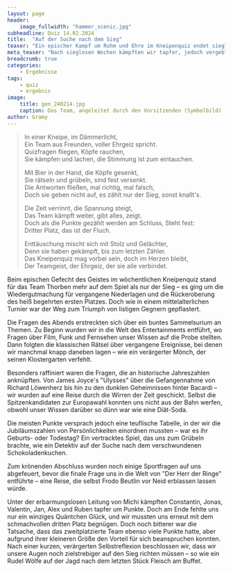 ```yaml
---
layout: page
header:
    image_fullwidth: "hammer_scenic.jpg"
subheadline: Quiz 14.02.2024
title:  "Auf der Suche nach dem Sieg"
teaser: "Ein epischer Kampf um Ruhm und Ehre im Kneipenquiz endet sieglos!"
meta_teaser: "Nach sieglosen Wochen kämpften wir tapfer, jedoch vergeblich."
breadcrumb: true
categories:
    - Ergebnisse
tags:
    - quiz
    - ergebnis
image:
    title: gen_240214.jpg
    caption: Das Team, angeleitet durch den Vorsitzenden (Symbolbild)
author: Gramy
---
```


> In einer Kneipe, im Dämmerlicht,<br>
> Ein Team aus Freunden, voller Ehrgeiz spricht.<br>
> Quizfragen fliegen, Köpfe rauchen, <br>
> Sie kämpfen und lachen, die Stimmung ist zum eintauchen.
> 
> Mit Bier in der Hand, die Köpfe gesenkt,<br>
> Sie rätseln und grübeln, sind fest versenkt.<br>
> Die Antworten fließen, mal richtig, mal falsch,<br>
> Doch sie geben nicht auf, es zählt nur der Sieg, sonst knallt's.
>
> Die Zeit verrinnt, die Spannung steigt,<br>
> Das Team kämpft weiter, gibt alles, zeigt.<br>
> Doch als die Punkte gezählt werden am Schluss, Steht fest:<br>
> Dritter Platz, das ist der Fluch.
>
> Enttäuschung mischt sich mit Stolz und Gelächter,<br>
> Denn sie haben gekämpft, bis zum letzten Zähler.<br>
> Das Kneipenquiz mag vorbei sein, doch im Herzen bleibt,<br>
> Der Teamgeist, der Ehrgeiz, der sie alle verbindet.


Beim epischen Gefecht des Geistes im wöchentlichen Kneipenquiz stand für das Team Thorben mehr auf dem Spiel als nur der Sieg – es ging um die Wiedergutmachung für vergangene Niederlagen und die Rückeroberung des heiß begehrten ersten Platzes. 
Doch wie in einem mittelalterlichen Turnier war der Weg zum Triumph von listigen Gegnern gepflastert.

Die Fragen des Abends erstreckten sich über ein buntes Sammelsurium an Themen. 
Zu Beginn wurden wir in die Welt des Entertainments entführt, wo Fragen über Film, Funk und Fernsehen unser Wissen auf die Probe stellten. 
Dann folgten die klassischen Rätsel über vergangene Ereignisse, bei denen wir manchmal knapp daneben lagen – wie ein verärgerter Mönch, der seinen Klostergarten verfehlt.

Besonders raffiniert waren die Fragen, die an historische Jahreszahlen anknüpften. 
Von James Joyce's "Ulysses" über die Gefangennahme von Richard Löwenherz bis hin zu den dunklen Geheimnissen hinter Bacardi – wir wurden auf eine Reise durch die Wirren der Zeit geschickt. 
Selbst die Spitzenkandidaten zur Europawahl konnten uns nicht aus der Bahn werfen, obwohl unser Wissen darüber so dünn war wie eine Diät-Soda.

Die meisten Punkte versprach jedoch eine teuflische Tabelle, in der wir die Jubiläumszahlen von Persönlichkeiten einordnen mussten – war es ihr Geburts- oder Todestag? 
Ein vertracktes Spiel, das uns zum Grübeln brachte, wie ein Detektiv auf der Suche nach dem verschwundenen Schokoladenkuchen.

Zum krönenden Abschluss wurden noch einige Sportfragen auf uns abgefeuert, bevor die finale Frage uns in die Welt von "Der Herr der Ringe" entführte – eine Reise, die selbst Frodo Beutlin vor Neid erblassen lassen würde.

Unter der erbarmungslosen Leitung von Michi kämpften Constantin, Jonas, Valentin, Jan, Alex und Ruben tapfer um Punkte. 
Doch am Ende fehlte uns nur ein winziges Quäntchen Glück, und wir mussten uns erneut mit dem schmachvollen dritten Platz begnügen. 
Doch noch bitterer war die Tatsache, dass das zweitplatzierte Team ebenso viele Punkte hatte, aber aufgrund ihrer kleineren Größe den Vorteil für sich beanspruchen konnten. 
Nach einer kurzen, verärgerten Selbstreflexion beschlossen wir, dass wir unsere Augen noch zielstrebiger auf den Sieg richten müssen – so wie ein Rudel Wölfe auf der Jagd nach dem letzten Stück Fleisch am Buffet.
